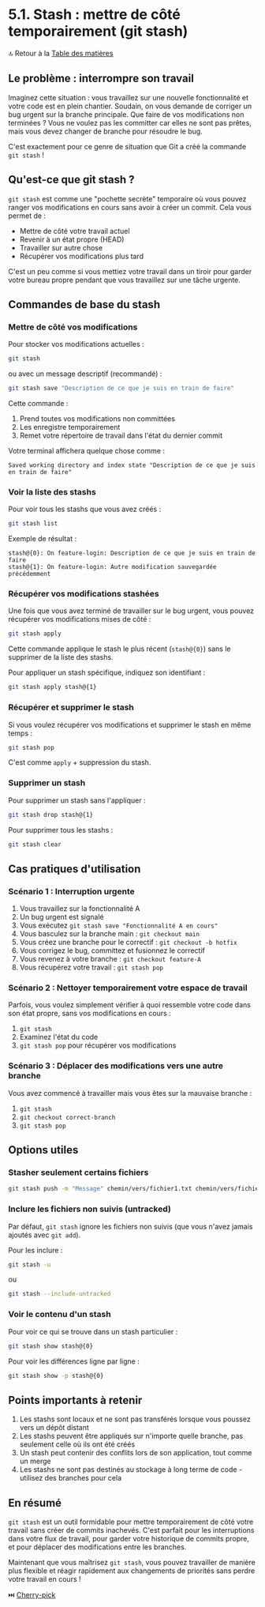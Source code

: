 # 5.1. Stash : mettre de côté temporairement (git stash)

🔝 Retour à la [Table des matières](/SOMMAIRE.md)

## Le problème : interrompre son travail

Imaginez cette situation : vous travaillez sur une nouvelle fonctionnalité et votre code est en plein chantier. Soudain, on vous demande de corriger un bug urgent sur la branche principale. Que faire de vos modifications non terminées ? Vous ne voulez pas les committer car elles ne sont pas prêtes, mais vous devez changer de branche pour résoudre le bug.

C'est exactement pour ce genre de situation que Git a créé la commande `git stash` !

## Qu'est-ce que git stash ?

`git stash` est comme une "pochette secrète" temporaire où vous pouvez ranger vos modifications en cours sans avoir à créer un commit. Cela vous permet de :

- Mettre de côté votre travail actuel
- Revenir à un état propre (HEAD)
- Travailler sur autre chose
- Récupérer vos modifications plus tard

C'est un peu comme si vous mettiez votre travail dans un tiroir pour garder votre bureau propre pendant que vous travaillez sur une tâche urgente.

## Commandes de base du stash

### Mettre de côté vos modifications

Pour stocker vos modifications actuelles :

```bash
git stash
```

ou avec un message descriptif (recommandé) :

```bash
git stash save "Description de ce que je suis en train de faire"
```

Cette commande :
1. Prend toutes vos modifications non committées
2. Les enregistre temporairement
3. Remet votre répertoire de travail dans l'état du dernier commit

Votre terminal affichera quelque chose comme :
```
Saved working directory and index state "Description de ce que je suis en train de faire"
```

### Voir la liste des stashs

Pour voir tous les stashs que vous avez créés :

```bash
git stash list
```

Exemple de résultat :
```
stash@{0}: On feature-login: Description de ce que je suis en train de faire
stash@{1}: On feature-login: Autre modification sauvegardée précédemment
```

### Récupérer vos modifications stashées

Une fois que vous avez terminé de travailler sur le bug urgent, vous pouvez récupérer vos modifications mises de côté :

```bash
git stash apply
```

Cette commande applique le stash le plus récent (`stash@{0}`) sans le supprimer de la liste des stashs.

Pour appliquer un stash spécifique, indiquez son identifiant :

```bash
git stash apply stash@{1}
```

### Récupérer et supprimer le stash

Si vous voulez récupérer vos modifications et supprimer le stash en même temps :

```bash
git stash pop
```

C'est comme `apply` + suppression du stash.

### Supprimer un stash

Pour supprimer un stash sans l'appliquer :

```bash
git stash drop stash@{1}
```

Pour supprimer tous les stashs :

```bash
git stash clear
```

## Cas pratiques d'utilisation

### Scénario 1 : Interruption urgente

1. Vous travaillez sur la fonctionnalité A
2. Un bug urgent est signalé
3. Vous exécutez `git stash save "Fonctionnalité A en cours"`
4. Vous basculez sur la branche main : `git checkout main`
5. Vous créez une branche pour le correctif : `git checkout -b hotfix`
6. Vous corrigez le bug, committez et fusionnez le correctif
7. Vous revenez à votre branche : `git checkout feature-A`
8. Vous récupérez votre travail : `git stash pop`

### Scénario 2 : Nettoyer temporairement votre espace de travail

Parfois, vous voulez simplement vérifier à quoi ressemble votre code dans son état propre, sans vos modifications en cours :

1. `git stash`
2. Examinez l'état du code
3. `git stash pop` pour récupérer vos modifications

### Scénario 3 : Déplacer des modifications vers une autre branche

Vous avez commencé à travailler mais vous êtes sur la mauvaise branche :

1. `git stash`
2. `git checkout correct-branch`
3. `git stash pop`

## Options utiles

### Stasher seulement certains fichiers

```bash
git stash push -m "Message" chemin/vers/fichier1.txt chemin/vers/fichier2.txt
```

### Inclure les fichiers non suivis (untracked)

Par défaut, `git stash` ignore les fichiers non suivis (que vous n'avez jamais ajoutés avec `git add`).

Pour les inclure :

```bash
git stash -u
```

ou

```bash
git stash --include-untracked
```

### Voir le contenu d'un stash

Pour voir ce qui se trouve dans un stash particulier :

```bash
git stash show stash@{0}
```

Pour voir les différences ligne par ligne :

```bash
git stash show -p stash@{0}
```

## Points importants à retenir

1. Les stashs sont locaux et ne sont pas transférés lorsque vous poussez vers un dépôt distant
2. Les stashs peuvent être appliqués sur n'importe quelle branche, pas seulement celle où ils ont été créés
3. Un stash peut contenir des conflits lors de son application, tout comme un merge
4. Les stashs ne sont pas destinés au stockage à long terme de code - utilisez des branches pour cela

## En résumé

`git stash` est un outil formidable pour mettre temporairement de côté votre travail sans créer de commits inachevés. C'est parfait pour les interruptions dans votre flux de travail, pour garder votre historique de commits propre, et pour déplacer des modifications entre les branches.

Maintenant que vous maîtrisez `git stash`, vous pouvez travailler de manière plus flexible et réagir rapidement aux changements de priorités sans perdre votre travail en cours !

⏭️ [Cherry-pick](/module-5-fonctions-avancees-de-git/02-cherry-pick.md)
